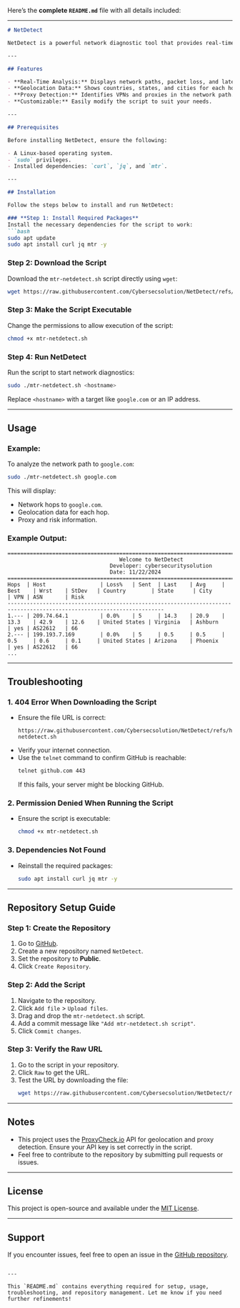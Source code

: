 Here’s the **complete `README.md`** file with all details included:

---

```markdown
# NetDetect

NetDetect is a powerful network diagnostic tool that provides real-time visualization of network paths and includes geolocation data for enhanced analysis. This script is based on MTR and integrates data from ProxyCheck.io for detailed insights.

---

## Features

- **Real-Time Analysis:** Displays network paths, packet loss, and latency.
- **Geolocation Data:** Shows countries, states, and cities for each hop.
- **Proxy Detection:** Identifies VPNs and proxies in the network path.
- **Customizable:** Easily modify the script to suit your needs.

---

## Prerequisites

Before installing NetDetect, ensure the following:

- A Linux-based operating system.
- `sudo` privileges.
- Installed dependencies: `curl`, `jq`, and `mtr`.

---

## Installation

Follow the steps below to install and run NetDetect:

### **Step 1: Install Required Packages**
Install the necessary dependencies for the script to work:
```bash
sudo apt update
sudo apt install curl jq mtr -y
```

### **Step 2: Download the Script**
Download the `mtr-netdetect.sh` script directly using `wget`:
```bash
wget https://raw.githubusercontent.com/Cybersecsolution/NetDetect/refs/heads/main/mtr-netdetect.sh -O mtr-netdetect.sh
```

### **Step 3: Make the Script Executable**
Change the permissions to allow execution of the script:
```bash
chmod +x mtr-netdetect.sh
```

### **Step 4: Run NetDetect**
Run the script to start network diagnostics:
```bash
sudo ./mtr-netdetect.sh <hostname>
```

Replace `<hostname>` with a target like `google.com` or an IP address.

---

## Usage

### Example:
To analyze the network path to `google.com`:
```bash
sudo ./mtr-netdetect.sh google.com
```

This will display:
- Network hops to `google.com`.
- Geolocation data for each hop.
- Proxy and risk information.

### Example Output:
```
=======================================================================================================================
                                   Welcome to NetDetect
                                Developer: cybersecuritysolution
                                Date: 11/22/2024
=======================================================================================================================
Hops  | Host                 | Loss%   | Sent  | Last    | Avg     | Best    | Wrst    | StDev   | Country        | State      | City         | VPN | ASN       | Risk
-----------------------------------------------------------------------------------------------------------------------
1.--- | 209.74.64.1          | 0.0%    | 5     | 14.3    | 20.9    | 13.3    | 42.9    | 12.6    | United States | Virginia   | Ashburn      | yes | AS22612   | 66
2.--- | 199.193.7.169        | 0.0%    | 5     | 0.5     | 0.5     | 0.5     | 0.6     | 0.1     | United States | Arizona    | Phoenix      | yes | AS22612   | 66
...
```

---

## Troubleshooting

### 1. **404 Error When Downloading the Script**
- Ensure the file URL is correct:
  ```plaintext
  https://raw.githubusercontent.com/Cybersecsolution/NetDetect/refs/heads/main/mtr-netdetect.sh
  ```
- Verify your internet connection.
- Use the `telnet` command to confirm GitHub is reachable:
  ```bash
  telnet github.com 443
  ```
  If this fails, your server might be blocking GitHub.

### 2. **Permission Denied When Running the Script**
- Ensure the script is executable:
  ```bash
  chmod +x mtr-netdetect.sh
  ```

### 3. **Dependencies Not Found**
- Reinstall the required packages:
  ```bash
  sudo apt install curl jq mtr -y
  ```

---

## Repository Setup Guide

### **Step 1: Create the Repository**
1. Go to [GitHub](https://github.com).
2. Create a new repository named `NetDetect`.
3. Set the repository to **Public**.
4. Click `Create Repository`.

### **Step 2: Add the Script**
1. Navigate to the repository.
2. Click `Add file` > `Upload files`.
3. Drag and drop the `mtr-netdetect.sh` script.
4. Add a commit message like `"Add mtr-netdetect.sh script"`.
5. Click `Commit changes`.

### **Step 3: Verify the Raw URL**
1. Go to the script in your repository.
2. Click `Raw` to get the URL.
3. Test the URL by downloading the file:
   ```bash
   wget https://raw.githubusercontent.com/Cybersecsolution/NetDetect/refs/heads/main/mtr-netdetect.sh -O mtr-netdetect.sh
   ```

---

## Notes

- This project uses the [ProxyCheck.io](https://proxycheck.io) API for geolocation and proxy detection. Ensure your API key is set correctly in the script.
- Feel free to contribute to the repository by submitting pull requests or issues.

---

## License

This project is open-source and available under the [MIT License](LICENSE).

---

## Support

If you encounter issues, feel free to open an issue in the [GitHub repository](https://github.com/Cybersecsolution/NetDetect).

```

---

This `README.md` contains everything required for setup, usage, troubleshooting, and repository management. Let me know if you need further refinements!
